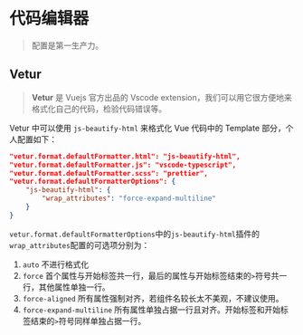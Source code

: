 # 代码编辑器

> 配置是第一生产力。

## Vetur

> **Vetur** 是 Vuejs 官方出品的 Vscode extension，我们可以用它很方便地来格式化自己的代码，检验代码错误等。

Vetur 中可以使用 `js-beautify-html` 来格式化 Vue 代码中的 Template 部分，个人配置如下：

``` json
"vetur.format.defaultFormatter.html": "js-beautify-html",
"vetur.format.defaultFormatter.js": "vscode-typescript",
"vetur.format.defaultFormatter.scss": "prettier",
"vetur.format.defaultFormatterOptions": {
    "js-beautify-html": {
        "wrap_attributes": "force-expand-multiline"
    }
}
```

`vetur.format.defaultFormatterOptions`中的`js-beautify-html`插件的`wrap_attributes`配置的可选项分别为：

1. `auto` 不进行格式化
2. `force` 首个属性与开始标签共一行，最后的属性与开始标签结束的`>`符号共一行，其他属性单独一行。
3. `force-aligned` 所有属性强制对齐，若组件名较长太不美观，不建议使用。
4. `force-expand-multiline` 所有属性单独占据一行且对齐。开始标签和开始标签结束的`>`符号同样单独占据一行。